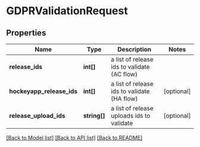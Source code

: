 # GDPRValidationRequest

## Properties
Name | Type | Description | Notes
------------ | ------------- | ------------- | -------------
**release_ids** | **int[]** | a list of release ids to validate (AC flow) | 
**hockeyapp_release_ids** | **int[]** | a list of release ids to validate (HA flow) | [optional] 
**release_upload_ids** | **string[]** | a list of release uploads ids to validate | [optional] 

[[Back to Model list]](../README.md#documentation-for-models) [[Back to API list]](../README.md#documentation-for-api-endpoints) [[Back to README]](../README.md)


